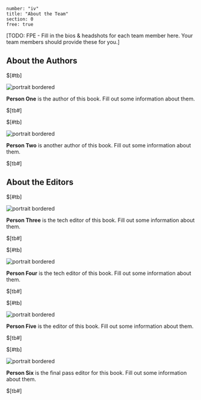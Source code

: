 ```metadata
number: "iv"
title: "About the Team"
section: 0
free: true
```

[TODO: FPE - Fill in the bios & headshots for each team member here. Your team members should provide these for you.]

## About the Authors

$[#tb]

![portrait bordered](images/placeholder-image.png)

**Person One** is the author of this book. Fill out some information about them.

$[tb#]

$[#tb]

![portrait bordered](images/placeholder-image.png)

**Person Two** is another author of this book. Fill out some information about them.

$[tb#]

## About the Editors

$[#tb]

![portrait bordered](images/placeholder-image.png)

**Person Three** is the tech editor of this book. Fill out some information about them.

$[tb#]

$[#tb]

![portrait bordered](images/placeholder-image.png)

**Person Four** is the tech editor of this book. Fill out some information about them.

$[tb#]

$[#tb]

![portrait bordered](images/placeholder-image.png)

**Person Five** is the editor of this book.  Fill out some information about them.

$[tb#]


$[#tb]

![portrait bordered](images/placeholder-image.png)

**Person Six** is the final pass editor for this book. Fill out some information about them.

$[tb#]
